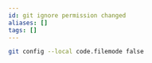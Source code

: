 ```yaml
---
id: git ignore permission changed
aliases: []
tags: []
---
```


```bash
git config --local code.filemode false
```
